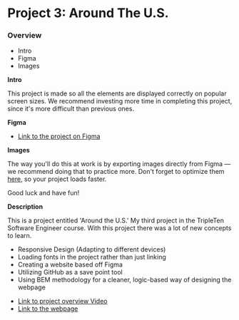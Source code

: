 # Project 3: Around The U.S.

### Overview

- Intro
- Figma
- Images

**Intro**

This project is made so all the elements are displayed correctly on popular screen sizes. We recommend investing more time in completing this project, since it's more difficult than previous ones.

**Figma**

- [Link to the project on Figma](https://www.figma.com/file/ii4xxsJ0ghevUOcssTlHZv/Sprint-3%3A-Around-the-US?node-id=0%3A1)

**Images**

The way you'll do this at work is by exporting images directly from Figma — we recommend doing that to practice more. Don't forget to optimize them [here](https://tinypng.com/), so your project loads faster.

Good luck and have fun!

**Description**

This is a project entitled 'Around the U.S.' My third project in the TripleTen Software Engineer course. With this project there was a lot of new concepts to learn.

- Responsive Design (Adapting to different devices)
- Loading fonts in the project rather than just linking
- Creating a website based off Figma
- Utilizing GitHub as a save point tool
- Using BEM methodology for a cleaner, logic-based way of designing the webpage

* [Link to project overview Video](https://youtu.be/zGkqc2O4Mm8)
* [Link to the webpage](https://iameddysmith.github.io/se_project_aroundtheus/)
